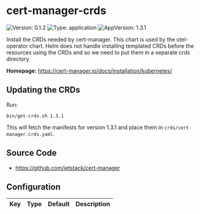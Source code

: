# cert-manager-crds

![Version: 0.1.2](https://img.shields.io/badge/Version-0.1.2-informational?style=flat-square) ![Type: application](https://img.shields.io/badge/Type-application-informational?style=flat-square) ![AppVersion: 1.3.1](https://img.shields.io/badge/AppVersion-1.3.1-informational?style=flat-square)

Install the CRDs needed by cert-manager. This chart is used by the
otel-operator chart. Helm does not handle installing templated CRDs
before the resources using the CRDs and so we need to put them in a separate
crds directory.

**Homepage:** <https://cert-manager.io/docs/installation/kubernetes/>

## Updating the CRDs

Run:

```
bin/get-crds.sh 1.3.1
```

This will fetch the manifests for version 1.3.1 and place them in
`crds/cert-manager.crds.yaml`.

## Source Code

* <https://github.com/jetstack/cert-manager>

## Configuration

| Key | Type | Default | Description |
|-----|------|---------|-------------|
